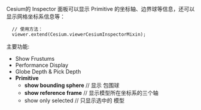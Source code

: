 Cesium的 Inspector 面板可以显示 Primitive 的坐标轴、边界球等信息，还可以显示网格坐标系信息等：

```js:
  // 使用方法：
  viewer.extend(Cesium.viewerCesiumInspectorMixin);

```

主要功能:
- Show Frustums
- Performance Display
- Globe Depth & Pick Depth
- **Primitive**
  - **show bounding sphere** // 显示 包围球
  - **show reference frame** // 显示模型所在坐标系的三个轴
  - show only selected  // 只显示选中的 模型